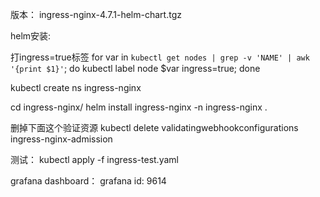 版本：
ingress-nginx-4.7.1-helm-chart.tgz


helm安装: 

打ingress=true标签
for var in `kubectl get nodes | grep -v 'NAME' | awk '{print $1}'`; do kubectl label node $var ingress=true; done

kubectl create ns ingress-nginx

cd ingress-nginx/
helm install ingress-nginx -n ingress-nginx .

删掉下面这个验证资源
kubectl delete validatingwebhookconfigurations ingress-nginx-admission

测试：
kubectl apply -f ingress-test.yaml

grafana dashboard：
grafana id: 9614

